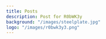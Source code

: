 ```yaml
---
title: Posts
description: Post for R0bWK3y
background: "/images/steelplate.jpg"
logo: "/images/r0bwk3y3.png"
---
```

